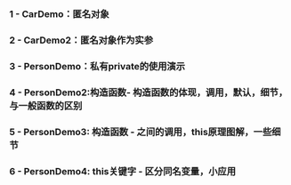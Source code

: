 ### 1 - CarDemo：匿名对象
### 2 - CarDemo2：匿名对象作为实参
### 3 - PersonDemo：私有private的使用演示
### 4 - PersonDemo2:构造函数- 构造函数的体现，调用，默认，细节，与一般函数的区别
### 5 - PersonDemo3: 构造函数 - 之间的调用，this原理图解，一些细节
### 6 - PersonDemo4: this关键字 - 区分同名变量，小应用